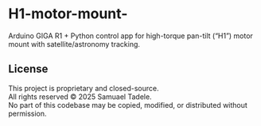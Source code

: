 # H1-motor-mount-
Arduino GIGA R1 + Python control app for high-torque pan-tilt (“H1”) motor mount with satellite/astronomy tracking.



## License
This project is proprietary and closed-source.  
All rights reserved © 2025 Samuael Tadele.  
No part of this codebase may be copied, modified, or distributed without permission.
